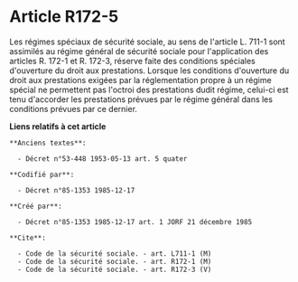 # Article R172-5

Les régimes spéciaux de sécurité sociale, au sens de l'article L. 711-1 sont assimilés au régime général de sécurité sociale
pour l'application des articles R. 172-1 et R. 172-3, réserve faite des conditions spéciales d'ouverture du droit aux
prestations. Lorsque les conditions d'ouverture du droit aux prestations exigées par la réglementation propre à un régime
spécial ne permettent pas l'octroi des prestations dudit régime, celui-ci est tenu d'accorder les prestations prévues par le
régime général dans les conditions prévues par ce dernier.

**Liens relatifs à cet article**

	**Anciens textes**:

	  - Décret n°53-448 1953-05-13 art. 5 quater

	**Codifié par**:

	  - Décret n°85-1353 1985-12-17

	**Créé par**:

	  - Décret n°85-1353 1985-12-17 art. 1 JORF 21 décembre 1985

	**Cite**:

	  - Code de la sécurité sociale. - art. L711-1 (M)
	  - Code de la sécurité sociale. - art. R172-1 (M)
	  - Code de la sécurité sociale. - art. R172-3 (V)
